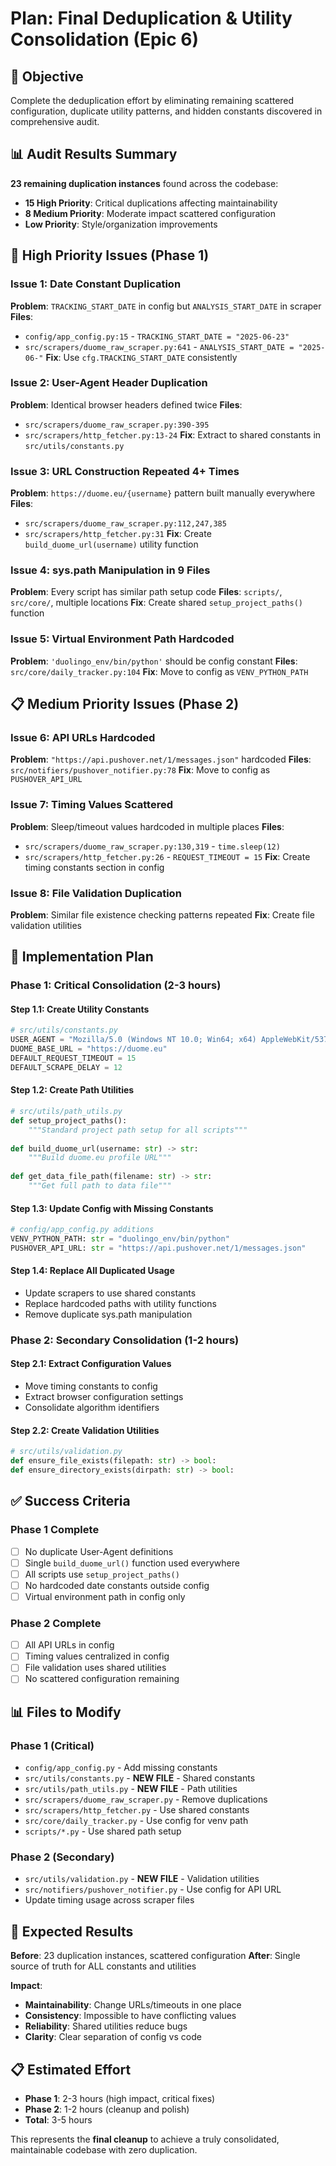 # Plan: Final Deduplication & Utility Consolidation (Epic 6)

## 🎯 Objective
Complete the deduplication effort by eliminating remaining scattered configuration, duplicate utility patterns, and hidden constants discovered in comprehensive audit.

## 📊 Audit Results Summary
**23 remaining duplication instances** found across the codebase:
- **15 High Priority**: Critical duplications affecting maintainability
- **8 Medium Priority**: Moderate impact scattered configuration
- **Low Priority**: Style/organization improvements

## 🚨 High Priority Issues (Phase 1)

### Issue 1: Date Constant Duplication
**Problem**: `TRACKING_START_DATE` in config but `ANALYSIS_START_DATE` in scraper
**Files**: 
- `config/app_config.py:15` - `TRACKING_START_DATE = "2025-06-23"`
- `src/scrapers/duome_raw_scraper.py:641` - `ANALYSIS_START_DATE = "2025-06-"`
**Fix**: Use `cfg.TRACKING_START_DATE` consistently

### Issue 2: User-Agent Header Duplication  
**Problem**: Identical browser headers defined twice
**Files**:
- `src/scrapers/duome_raw_scraper.py:390-395`
- `src/scrapers/http_fetcher.py:13-24`
**Fix**: Extract to shared constants in `src/utils/constants.py`

### Issue 3: URL Construction Repeated 4+ Times
**Problem**: `https://duome.eu/{username}` pattern built manually everywhere
**Files**:
- `src/scrapers/duome_raw_scraper.py:112,247,385`
- `src/scrapers/http_fetcher.py:31`
**Fix**: Create `build_duome_url(username)` utility function

### Issue 4: sys.path Manipulation in 9 Files
**Problem**: Every script has similar path setup code
**Files**: `scripts/`, `src/core/`, multiple locations
**Fix**: Create shared `setup_project_paths()` function

### Issue 5: Virtual Environment Path Hardcoded
**Problem**: `'duolingo_env/bin/python'` should be config constant
**Files**: `src/core/daily_tracker.py:104`
**Fix**: Move to config as `VENV_PYTHON_PATH`

## 📋 Medium Priority Issues (Phase 2)

### Issue 6: API URLs Hardcoded
**Problem**: `"https://api.pushover.net/1/messages.json"` hardcoded
**Files**: `src/notifiers/pushover_notifier.py:78`
**Fix**: Move to config as `PUSHOVER_API_URL`

### Issue 7: Timing Values Scattered
**Problem**: Sleep/timeout values hardcoded in multiple places
**Files**:
- `src/scrapers/duome_raw_scraper.py:130,319` - `time.sleep(12)`
- `src/scrapers/http_fetcher.py:26` - `REQUEST_TIMEOUT = 15`
**Fix**: Create timing constants section in config

### Issue 8: File Validation Duplication
**Problem**: Similar file existence checking patterns repeated
**Fix**: Create file validation utilities

## 🔧 Implementation Plan

### Phase 1: Critical Consolidation (2-3 hours)

#### Step 1.1: Create Utility Constants
```python
# src/utils/constants.py
USER_AGENT = "Mozilla/5.0 (Windows NT 10.0; Win64; x64) AppleWebKit/537.36..."
DUOME_BASE_URL = "https://duome.eu"
DEFAULT_REQUEST_TIMEOUT = 15
DEFAULT_SCRAPE_DELAY = 12
```

#### Step 1.2: Create Path Utilities  
```python
# src/utils/path_utils.py
def setup_project_paths():
    """Standard project path setup for all scripts"""
    
def build_duome_url(username: str) -> str:
    """Build duome.eu profile URL"""
    
def get_data_file_path(filename: str) -> str:
    """Get full path to data file"""
```

#### Step 1.3: Update Config with Missing Constants
```python
# config/app_config.py additions
VENV_PYTHON_PATH: str = "duolingo_env/bin/python"
PUSHOVER_API_URL: str = "https://api.pushover.net/1/messages.json"
```

#### Step 1.4: Replace All Duplicated Usage
- Update scrapers to use shared constants
- Replace hardcoded paths with utility functions
- Remove duplicate sys.path manipulation

### Phase 2: Secondary Consolidation (1-2 hours)

#### Step 2.1: Extract Configuration Values
- Move timing constants to config
- Extract browser configuration settings
- Consolidate algorithm identifiers

#### Step 2.2: Create Validation Utilities
```python
# src/utils/validation.py
def ensure_file_exists(filepath: str) -> bool:
def ensure_directory_exists(dirpath: str) -> bool:
```

## ✅ Success Criteria

### Phase 1 Complete
- [ ] No duplicate User-Agent definitions
- [ ] Single `build_duome_url()` function used everywhere
- [ ] All scripts use `setup_project_paths()`
- [ ] No hardcoded date constants outside config
- [ ] Virtual environment path in config only

### Phase 2 Complete  
- [ ] All API URLs in config
- [ ] Timing values centralized in config
- [ ] File validation uses shared utilities
- [ ] No scattered configuration remaining

## 📊 Files to Modify

### Phase 1 (Critical)
- `config/app_config.py` - Add missing constants
- `src/utils/constants.py` - **NEW FILE** - Shared constants
- `src/utils/path_utils.py` - **NEW FILE** - Path utilities
- `src/scrapers/duome_raw_scraper.py` - Remove duplications
- `src/scrapers/http_fetcher.py` - Use shared constants
- `src/core/daily_tracker.py` - Use config for venv path
- `scripts/*.py` - Use shared path setup

### Phase 2 (Secondary)
- `src/utils/validation.py` - **NEW FILE** - Validation utilities
- `src/notifiers/pushover_notifier.py` - Use config for API URL
- Update timing usage across scraper files

## 🎯 Expected Results

**Before**: 23 duplication instances, scattered configuration
**After**: Single source of truth for ALL constants and utilities

**Impact**:
- **Maintainability**: Change URLs/timeouts in one place
- **Consistency**: Impossible to have conflicting values
- **Reliability**: Shared utilities reduce bugs
- **Clarity**: Clear separation of config vs code

## 📋 Estimated Effort
- **Phase 1**: 2-3 hours (high impact, critical fixes)
- **Phase 2**: 1-2 hours (cleanup and polish)
- **Total**: 3-5 hours

This represents the **final cleanup** to achieve a truly consolidated, maintainable codebase with zero duplication.